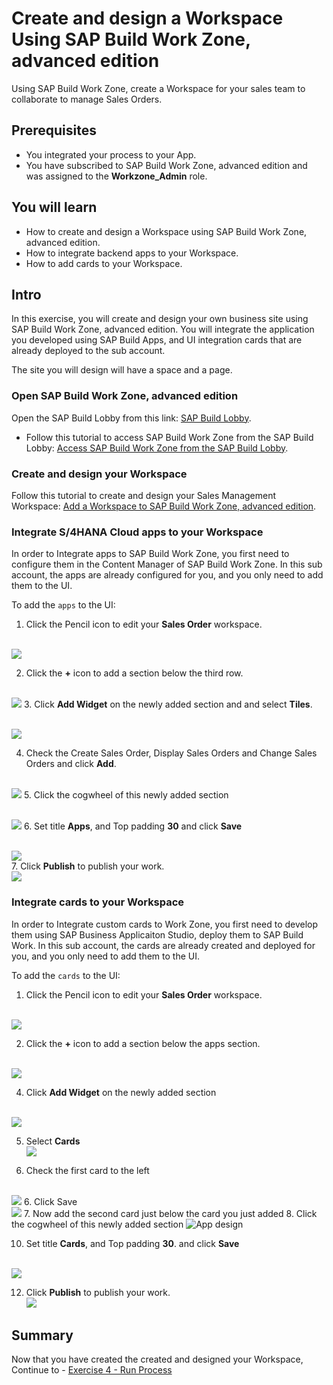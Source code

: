 # Create and design a Workspace Using SAP Build Work Zone, advanced edition
<!-- description --> Using SAP Build Work Zone, create a Workspace for your sales team to collaborate to manage Sales Orders.

 ## Prerequisites
- You integrated your process to your App.
- You have subscribed to SAP Build Work Zone, advanced edition and was assigned to the **Workzone_Admin** role.



## You will learn
- How to create and design a Workspace using SAP Build Work Zone, advanced edition.
- How to integrate backend apps to your Workspace.
- How to add cards to your Workspace.



## Intro
In this exercise, you will create and design your own business site using SAP Build Work Zone, advanced edition. You will integrate the application you developed using SAP Build Apps, and UI integration cards that are already deployed to the sub account.

The site you will design will have a space and a page.


### Open SAP Build Work Zone, advanced edition
Open the SAP Build Lobby from this link:  [SAP Build Lobby](https://ad163-hxj0v9xc.eu10.build.cloud.sap/lobby).

  - Follow this tutorial to access SAP Build Work Zone from the SAP Build Lobby: [Access SAP Build Work Zone from the SAP Build Lobby](https://developers.sap.com/tutorials/workzone-access-sap-build.html).

### Create and design your Workspace
Follow this tutorial to create and design your Sales Management Workspace:  [Add a Workspace to SAP Build Work Zone, advanced edition](https://developers.sap.com/tutorials/workzone-build-2-workspace.html).

### Integrate S/4HANA Cloud apps to your Workspace

In order to Integrate apps to SAP Build Work Zone, you first need to configure them in the Content Manager of SAP Build Work Zone.
In this sub account, the apps are already configured for you, and you only need to add them to the UI.

To add the `apps` to the UI:
  1. Click the Pencil icon to edit your **Sales Order** workspace.

<br>![](/exercises/3_CreateWorkspace/images/EditWorkpage_1.png)

  2. Click the **+** icon to add a section below the third row.
  
<br>![](/exercises/3_CreateWorkspace/images/EditWorkpage_2.png)
  3. Click **Add Widget** on the newly added section and and select **Tiles**.

<br>![](/exercises/3_CreateWorkspace/images/EditWorkpage_3.png)

  
  
  4. Check the Create Sales Order, Display Sales Orders and Change Sales Orders and click **Add**.
  
<br>![](/exercises/3_CreateWorkspace/images/EditWorkpage_4.png)
  5. Click the cogwheel of this newly added section

<br>![](/exercises/3_CreateWorkspace/images/EditWorkpage_5.png)
  6. Set title **Apps**, and Top padding **30** and click **Save**
     
   <br>![](/exercises/3_CreateWorkspace/images/EditWorkpage_6.png)  
  7. Click **Publish** to publish your work.
     <br>![](/exercises/3_CreateWorkspace/images/EditWorkpage_7.png)


### Integrate cards to your Workspace

In order to Integrate custom cards to Work Zone, you first need to develop them using SAP Business Applicaiton Studio, deploy them to SAP Build Work. 
In this sub account, the cards are already created and deployed for you, and you only need to add them to the UI.

To add the `cards` to the UI:
  1. Click the Pencil icon to edit your **Sales Order** workspace.

  
<br>![](/exercises/3_CreateWorkspace/images/EditWorkpage_1.png)

  2. Click the **+** icon to add a section below the apps section.
  
<br>![](/exercises/3_CreateWorkspace/images/AddCards_2.png)

  4. Click **Add Widget** on the newly added section 

  
  <br>![](/exercises/3_CreateWorkspace/images/AddCards_3.png)
  
  
  5. Select **Cards**
  <br>![](/exercises/3_CreateWorkspace/images/AddCards_4.png)
  
  
  5. Check the first card to the left
  
<br>![](/exercises/3_CreateWorkspace/images/AddCards_5.png)
6. Click Save
  <br>![](/exercises/3_CreateWorkspace/images/AddCards_6.png)
  7. Now add the second card just below the card you just added
  8.  Click the cogwheel of this newly added section 
![App design](AddCards_5.png)

  10. Set title **Cards**, and Top padding **30**. and click **Save**

<br>![](/exercises/3_CreateWorkspace/images/EditWorkpage_6.png)
  
  12. Click **Publish** to publish your work.
<br>![](/exercises/3_CreateWorkspace/images/EditWorkpage_7.png)






## Summary

Now that you have created the created and designed your Workspace,
<br>Continue to - [Exercise 4 - Run Process](../4_RunProcess/README.md)

